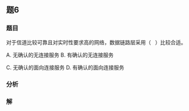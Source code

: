 ## 题6
### 题目
对于信道比较可靠且对实时性要求高的网络，数据链路层采用（ $\;$ ）比较合适。

A. 无确认的无连接服务 B. 有确认的无连接服务

C. 无确认的面向连接服务 D. 有确认的面向连接服务
### 分析

### 解